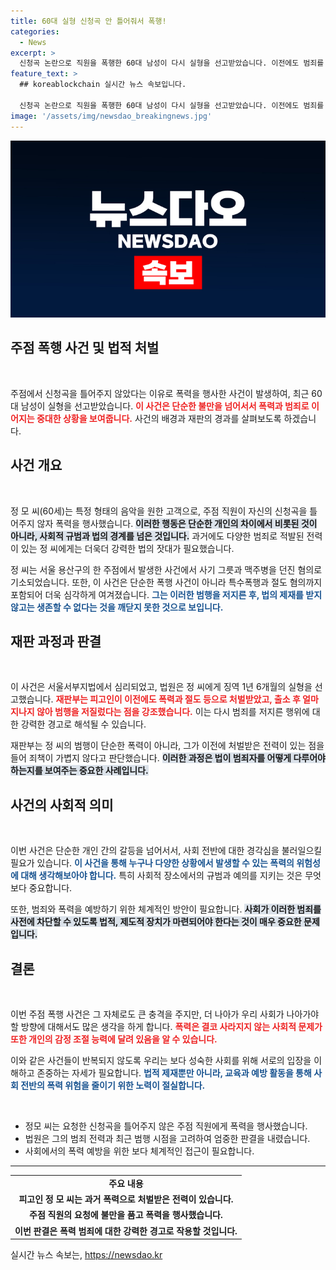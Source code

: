 ```yaml
---
title: 60대 실형 신청곡 안 틀어줘서 폭행!
categories:
  - News
excerpt: >
  신청곡 논란으로 직원을 폭행한 60대 남성이 다시 실형을 선고받았습니다. 이전에도 범죄를 저지른 그가 또다시 법의 심판을 받게 된 사연, 클릭해 확인해보세요!
feature_text: >
  ## koreablockchain 실시간 뉴스 속보입니다.

  신청곡 논란으로 직원을 폭행한 60대 남성이 다시 실형을 선고받았습니다. 이전에도 범죄를 저지른 그가 또다시 법의 심판을 받게 된 사연, 클릭해 확인해보세요!
image: '/assets/img/newsdao_breakingnews.jpg'
---
```


<p><img src="/assets/img/newsdao_breakingnews.jpg" alt="koreablockchain 속보" /></p>

<h2 data-ke-size="size26">주점 폭행 사건 및 법적 처벌</h2>

<p data-ke-size="size16">&nbsp;</p>

<p>주점에서 신청곡을 틀어주지 않았다는 이유로 폭력을 행사한 사건이 발생하여, 최근 60대 남성이 실형을 선고받았습니다. <b><span style="color: #ee2323;">이 사건은 단순한 불만을 넘어서서 폭력과 범죄로 이어지는 중대한 상황을 보여줍니다.</span></b> 사건의 배경과 재판의 경과를 살펴보도록 하겠습니다.</p>

<h2 data-ke-size="size26">사건 개요</h2>

<p data-ke-size="size16">&nbsp;</p>

<p>정 모 씨(60세)는 특정 형태의 음악을 원한 고객으로, 주점 직원이 자신의 신청곡을 틀어주지 않자 폭력을 행사했습니다. <b><span style="background-color: #21538527;">이러한 행동은 단순한 개인의 차이에서 비롯된 것이 아니라, 사회적 규범과 법의 경계를 넘은 것입니다.</span></b> 과거에도 다양한 범죄로 적발된 전력이 있는 정 씨에게는 더욱더 강력한 법의 잣대가 필요했습니다.</p>

<p>정 씨는 서울 용산구의 한 주점에서 발생한 사건에서 사기 그릇과 맥주병을 던진 혐의로 기소되었습니다. 또한, 이 사건은 단순한 폭행 사건이 아니라 특수폭행과 절도 혐의까지 포함되어 더욱 심각하게 여겨졌습니다. <b><span style="color: #1a5490;">그는 이러한 범행을 저지른 후, 법의 제재를 받지 않고는 생존할 수 없다는 것을 깨닫지 못한 것으로 보입니다.</span></b></p>

<h2 data-ke-size="size26">재판 과정과 판결</h2>

<p data-ke-size="size16">&nbsp;</p>

<p>이 사건은 서울서부지법에서 심리되었고, 법원은 정 씨에게 징역 1년 6개월의 실형을 선고했습니다. <b><span style="color: #ee2323;">재판부는 피고인이 이전에도 폭력과 절도 등으로 처벌받았고, 출소 후 얼마 지나지 않아 범행을 저질렀다는 점을 강조했습니다.</span></b> 이는 다시 범죄를 저지른 행위에 대한 강력한 경고로 해석될 수 있습니다.</p>

<p>재판부는 정 씨의 범행이 단순한 폭력이 아니라, 그가 이전에 처벌받은 전력이 있는 점을 들어 죄책이 가볍지 않다고 판단했습니다. <b><span style="background-color: #21538527;">이러한 과정은 법이 범죄자를 어떻게 다루어야 하는지를 보여주는 중요한 사례입니다.</span></b></p>

<h2 data-ke-size="size26">사건의 사회적 의미</h2>

<p data-ke-size="size16">&nbsp;</p>

<p>이번 사건은 단순한 개인 간의 갈등을 넘어서서, 사회 전반에 대한 경각심을 불러일으킬 필요가 있습니다. <b><span style="color: #1a5490;">이 사건을 통해 누구나 다양한 상황에서 발생할 수 있는 폭력의 위험성에 대해 생각해보아야 합니다.</span></b> 특히 사회적 장소에서의 규범과 예의를 지키는 것은 무엇보다 중요합니다.</p>

<p>또한, 범죄와 폭력을 예방하기 위한 체계적인 방안이 필요합니다. <b><span style="background-color: #21538527;">사회가 이러한 범죄를 사전에 차단할 수 있도록 법적, 제도적 장치가 마련되어야 한다는 것이 매우 중요한 문제입니다.</span></b></p>

<h2 data-ke-size="size26">결론</h2>

<p data-ke-size="size16">&nbsp;</p>

<p>이번 주점 폭행 사건은 그 자체로도 큰 충격을 주지만, 더 나아가 우리 사회가 나아가야 할 방향에 대해서도 많은 생각을 하게 합니다. <b><span style="color: #ee2323;">폭력은 결코 사라지지 않는 사회적 문제가 또한 개인의 감정 조절 능력에 달려 있음을 알 수 있습니다.</span></b> </p>

<p>이와 같은 사건들이 반복되지 않도록 우리는 보다 성숙한 사회를 위해 서로의 입장을 이해하고 존중하는 자세가 필요합니다. <b><span style="color: #1a5490;">법적 제재뿐만 아니라, 교육과 예방 활동을 통해 사회 전반의 폭력 위험을 줄이기 위한 노력이 절실합니다.</span></b></p>

<p data-ke-size="size16">&nbsp;</p>

<ul>
  <li>정모 씨는 요청한 신청곡을 틀어주지 않은 주점 직원에게 폭력을 행사했습니다.</li>
  <li>법원은 그의 범죄 전력과 최근 범행 시점을 고려하여 엄중한 판결을 내렸습니다.</li>
  <li>사회에서의 폭력 예방을 위한 보다 체계적인 접근이 필요합니다.</li>
</ul>

<hr>

<table>
  <tr>
    <td style="text-align: center; height: 17px;"><b>주요 내용</b></td>
  </tr>
  <tr>
    <td style="text-align: center; height: 17px;"><b>피고인 정 모 씨는 과거 폭력으로 처벌받은 전력이 있습니다.</b></td>
  </tr>
  <tr>
    <td style="text-align: center; height: 17px;"><b>주점 직원의 요청에 불만을 품고 폭력을 행사했습니다.</b></td>
  </tr>
  <tr>
    <td style="text-align: center; height: 17px;"><b>이번 판결은 폭력 범죄에 대한 강력한 경고로 작용할 것입니다.</b></td>
  </tr>
</table>
실시간 뉴스 속보는, <a href="https://newsdao.kr" rel="dofollow">https://newsdao.kr</a>


